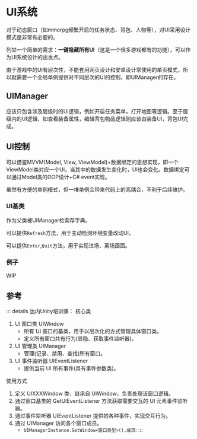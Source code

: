 # UI系统

对于动态窗口（如mmorpg频繁开启的任务状态、背包、人物等），对UI采用设计模式是非常有必要的。

列举一个简单的需求：**一键隐藏所有UI**（这是一个很多游戏都有的功能），可以作为UI系统设计的出发点。

由于游戏中的UI有层次性，不能套用网页设计和安卓设计常使用的单页模式，所以就需要一个全局单例提供对不同层次的UI的控制，即UIManager的存在。

## UIManager

应该只包含涉及层级时的UI逻辑，例如开启任务菜单，打开地图等逻辑。至于层级内的UI逻辑，如查看装备属性，编辑背包物品逻辑则应该由装备UI，背包UI完成。

## UI控制

可以借鉴MVVM(Model, View, ViewModel)+数据绑定的思想实现，即一个ViewModel类对应一个UI，当其中的数据发生变化时，UI也会变化。数据绑定可以通过Model类的OOP设计+C# event实现。

虽然有方便的单例模式，但一堆单例会带来代码上的高耦合，不利于后续维护。

### UI基类

作为父类被UIManager检索存字典。

可以提供`Refresh`方法，用于主动检测环境变量改动UI。

可以提供`Enter`,`Quit`方法，用于实现进场、离场画面。

### 例子

WIP


## 参考

::: details 达内Unity培训课：
核心类
1. Ul 窗口类 UIWindow 
    - 所有 UI 窗口的基类，用于以层次化的方式管理具体窗口类。
    - 定义所有窗口共有行为(显隐、获取事件监听器)。
2. UI 管理类 UIManager
    - 管理(记录、禁用、查找)所有窗口。
3. UI 事件监听器 UIEventListener
    - 提供当前 UI 所有事件(具有事件参数类)。

使用方式
1. 定义 UIXXXWindow 类，继承自 UIWindow，负责处理该窗口逻辑。
2. 通过窗口基类的 GetUIEventListener 方法获取需要交瓦的 UI 元素事件监听器。
3. 通过事件监听器 UIEventListener 提供的各种事件，实现交互行为。
4. 通过 UIManager 访问各个窗口成员。
    - `UIManagerInstance.GetWindow<窗口类型>().成员`:
:::